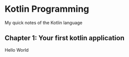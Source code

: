 # Kotlin Programming 
My quick notes of the Kotlin language

## Chapter 1: Your first kotlin application
Hello World